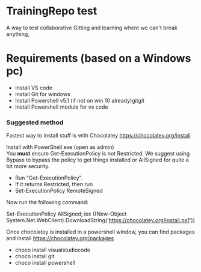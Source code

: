# TrainingRepo test
A way to test collaborative Gitting and learning where we can't break anything,

# Requirements (based on a Windows pc) 


- Install VS code
- Install Git for windows 
- Install Powershell v5.1 (if not on win 10 already)gitgit 
- Install Powershell module for vs code


### Suggested method
Fastest way to install stuff is with Chocolatey
https://chocolatey.org/install


Install with PowerShell.exe (open as admin)  
You **must** ensure Get-ExecutionPolicy is not Restricted. 
We suggest using Bypass to bypass the policy to get things installed or AllSigned for quite a bit more security.

- Run "Get-ExecutionPolicy". 
- If it returns Restricted, then run 
- Set-ExecutionPolicy RemoteSigned

Now run the following command: 

Set-ExecutionPolicy AllSigned; iex ((New-Object System.Net.WebClient).DownloadString('https://chocolatey.org/install.ps1'))

Once chocolatey is installed 
in a powershell window, you can find packages and install
https://chocolatey.org/packages

- choco install visualstudiocode
- choco install git
- choco install powershell
